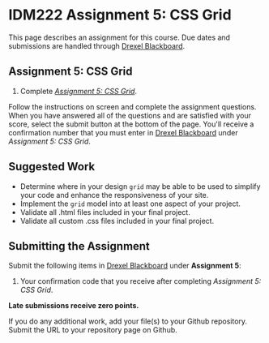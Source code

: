 # IDM222 Assignment 5: CSS Grid

This page describes an assignment for this course. Due dates and submissions are handled through [Drexel Blackboard](https://learn.dcollege.net/).

## Assignment 5: CSS Grid

1. Complete [_Assignment 5: CSS Grid_](http://digm.drexel.edu/crs/IDM222/assignments/screens/assessment_intro.php?assignment=5).

Follow the instructions on screen and complete the assignment questions. When you have answered all of the questions and are satisfied with your score, select the submit button at the bottom of the page. You'll receive a confirmation number that you must enter in [Drexel Blackboard](https://learn.dcollege.net/) under _Assignment 5: CSS Grid_.

## Suggested Work

- Determine where in your design `grid` may be able to be used to simplify your code and enhance the responsiveness of your site.
- Implement the `grid` model into at least one aspect of your project.
- Validate all .html files included in your final project.
- Validate all custom .css files included in your final project.

## Submitting the Assignment

Submit the following items in [Drexel Blackboard](https://learn.dcollege.net/) under **Assignment 5**:

1. Your confirmation code that you receive after completing _Assignment 5: CSS Grid_.

**Late submissions receive zero points.**

If you do any additional work, add your file(s) to your Github repository. Submit the URL to your repository page on Github.
